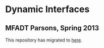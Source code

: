 Dynamic Interfaces
=============================

MFADT Parsons, Spring 2013
-----------

This repository has migrated to [here](https://github.com/parsons-mfadt-jkosoy).